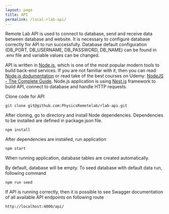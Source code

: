 ```yaml
---
layout: page
title: API
permalink: /local-rlab-api/
---
```


Remote Lab API is used to connect to database, send and receive data between database and website.
It is necessary to configure database correctly for API to run successfully. Database default configuration (DB_PORT, DB_USERNAME, DB_PASSWORD, DB_NAME) can be found in .env file and variable values can be changed.

API is written in [Node.js](https://nodejs.org/en/), which is one of the most popular modern tools to build back-end services. If you are not familiar with it, then you can read  [Node.js dodumentation](https://nodejs.org/dist/latest-v14.x/docs/api/) or read take of the best courses on Udemy: [NodeJS - The Complete Guide](https://www.udemy.com/course/nodejs-the-complete-guide/). Node.js application is using [Nest.js](https://nextjs.org/) framework to build API, connect to database and handle HTTP requests.

Clone code for API
```
git clone git@github.com:PhysicsRemotelab/rlab-api.git
```
After cloning, go to directory and install Node dependencies. Dependencies to be installed are defined in package.json file.
```
npm install
```
After dependencies are installed, run application
```
npm start
```
When running application, database tables are created automatically.

By default, database will be empty. To seed database with default data run, following command
```
npm run seed
```
If API is running correctly, then it is possible to see Swagger documentation of all available API endpoints on following route
```
http://localhost:4000/api/
```
